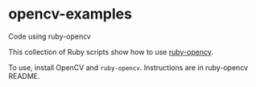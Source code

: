 # opencv-examples
Code using ruby-opencv

This collection of Ruby scripts show how to use [ruby-opencv](https://github.com/ruby-opencv/ruby-opencv).

To use, install OpenCV and `ruby-opencv`. Instructions are in ruby-opencv README.

